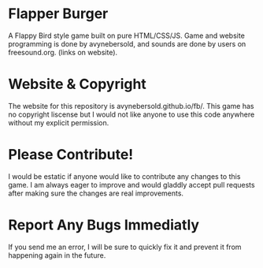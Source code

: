 # Flapper Burger
A Flappy Bird style game built on pure HTML/CSS/JS.
Game and website programming is done by avynebersold, and sounds
are done by users on freesound.org. (links on website).

# Website & Copyright
The website for this repository is avynebersold.github.io/fb/.
This game has no copyright liscense but I would not like 
anyone to use this code anywhere without my explicit permission.

# Please Contribute!
I would be estatic if anyone would like to contribute any changes to 
this game. I am always eager to improve and would gladdly accept 
pull requests after making sure the changes are real improvements.

# Report Any Bugs Immediatly
If you send me an error, I will be sure to quickly fix it and 
prevent it from happening again in the future.
